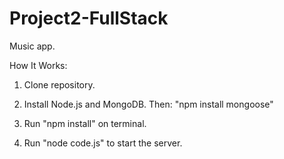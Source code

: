 # Project2-FullStack

Music app.

How It Works: 

1. Clone repository.
2. Install Node.js and MongoDB.
   Then: "npm install mongoose"
   
3. Run "npm install" on terminal.
4. Run "node code.js" to start the server.
